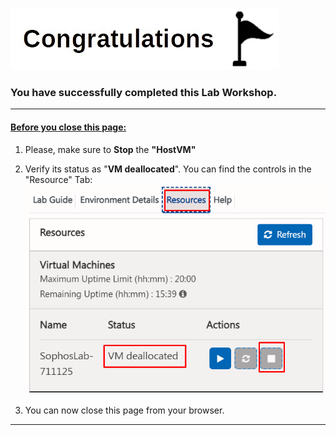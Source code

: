 

![](JPG/milestone%20congratulations%20Medium.jpg)
### **You have successfully completed this Lab Workshop.**
***

#### <u>Before you close this page:</u>  
1. Please, make sure to **Stop** the **"HostVM"** 
2. Verify its status as "**VM deallocated**".
You can find the controls in the "Resource" Tab:
![Deallocation](JPG/Deallocate%20the%20VM.png)

3. You can now close this page from your browser.

***
‌‌ 





